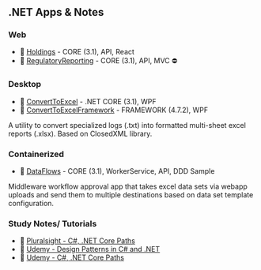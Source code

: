 #  

## .NET Apps & Notes

### Web

- :link: [Holdings](Web/Holdings/) - CORE (3.1), API, React  
- :link: [RegulatoryReporting](Web/RegulatoryReporting/) - CORE (3.1), API, MVC :no_entry:

### Desktop

- :link: [ConvertToExcel](WPF/ConvertToExcel/) - .NET CORE (3.1), WPF
- :link: [ConvertToExcelFramework](WPF/ConvertToExcelFramework/) - FRAMEWORK (4.7.2), WPF

A utility to convert specialized logs (.txt) into formatted multi-sheet excel reports (.xlsx). Based on ClosedXML library.

### Containerized

- :link: [DataFlows](Container/DataFlows/) - CORE (3.1), WorkerService, API, DDD Sample

Middleware workflow approval app that takes excel data sets via webapp uploads and send them to multiple destinations based on data set template configuration.

### Study Notes/ Tutorials

- :link: [Pluralsight - C#, .NET Core Paths](Learn/PluralSight/)
- :link: [Udemy - Design Patterns in C# and .NET ](Learn/LinkedIn/)
- :link: [Udemy - C#, .NET Core Paths](Learn/Udemy/)
